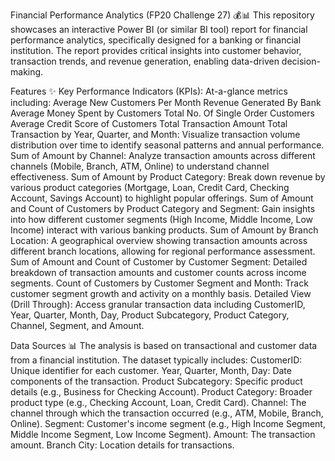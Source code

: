 Financial Performance Analytics (FP20 Challenge 27) 💰📊
This repository showcases an interactive Power BI (or similar BI tool) report for financial performance analytics, specifically designed for a banking or financial institution. The report provides critical insights into customer behavior, transaction trends, and revenue generation, enabling data-driven decision-making.

Features ✨
Key Performance Indicators (KPIs): At-a-glance metrics including:
Average New Customers Per Month
Revenue Generated By Bank
Average Money Spent by Customers
Total No. Of Single Order Customers
Average Credit Score of Customers
Total Transaction Amount
Total Transaction by Year, Quarter, and Month: Visualize transaction volume distribution over time to identify seasonal patterns and annual performance.
Sum of Amount by Channel: Analyze transaction amounts across different channels (Mobile, Branch, ATM, Online) to understand channel effectiveness.
Sum of Amount by Product Category: Break down revenue by various product categories (Mortgage, Loan, Credit Card, Checking Account, Savings Account) to highlight popular offerings.
Sum of Amount and Count of Customers by Product Category and Segment: Gain insights into how different customer segments (High Income, Middle Income, Low Income) interact with various banking products.
Sum of Amount by Branch Location: A geographical overview showing transaction amounts across different branch locations, allowing for regional performance assessment.
Sum of Amount and Count of Customer by Customer Segment: Detailed breakdown of transaction amounts and customer counts across income segments.
Count of Customers by Customer Segment and Month: Track customer segment growth and activity on a monthly basis.
Detailed View (Drill Through): Access granular transaction data including CustomerID, Year, Quarter, Month, Day, Product Subcategory, Product Category, Channel, Segment, and Amount.

Data Sources 📊
The analysis is based on transactional and customer data from a financial institution. The dataset typically includes:
CustomerID: Unique identifier for each customer.
Year, Quarter, Month, Day: Date components of the transaction.
Product Subcategory: Specific product details (e.g., Business for Checking Account).
Product Category: Broader product type (e.g., Checking Account, Loan, Credit Card).
Channel: The channel through which the transaction occurred (e.g., ATM, Mobile, Branch, Online).
Segment: Customer's income segment (e.g., High Income Segment, Middle Income Segment, Low Income Segment).
Amount: The transaction amount.
Branch City: Location details for transactions.
